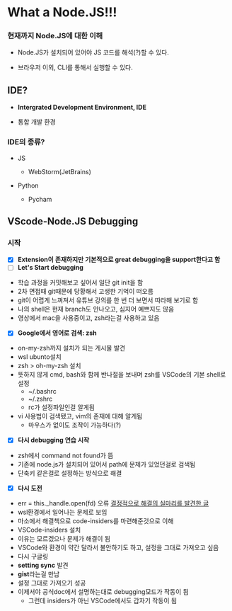 # What a Node.JS!!!

### 현재까지 Node.JS에 대한 이해

- Node.JS가 설치되어 있어야 JS 코드를 해석(?)할 수 있다.

- 브라우저 이외, CLI를 통해서 실행할 수 있다.

## IDE?

- **Intergrated Development Environment, IDE**

- 통합 개발 환경

### IDE의 종류?

- JS

  - WebStorm(JetBrains)

- Python
  - Pycham

## VScode-Node.JS Debugging

### 시작

- [x] **Extension이 존재하지만 기본적으로 **great debugging**을 support한다고 함**
- [ ] **Let's Start debugging**
- 학습 과정을 커밋해보고 싶어서 일단 git init을 함
- 2차 면접때 git때문에 당황해서 고생한 기억이 떠오름
- git이 어렵게 느껴져서 유튜브 강의를 한 번 더 보면서 따라해 보기로 함
- 나의 shell은 현재 branch도 안나오고, 심지어 예쁘지도 않음
- 영상에서 mac을 사용중이고, zsh라는걸 사용하고 있음
- [x] **Google에서 영어로 검색: zsh**
- on-my-zsh까지 설치가 되는 게시물 발견
- wsl ubunto설치
- zsh > oh-my-zsh 설치
- 뜻하지 않게 cmd, bash와 함께 반나절을 보내며 zsh를 VSCode의 기본 shell로 설정
  - ~/.bashrc
  - ~/.zshrc
  - rc가 설정파일인걸 알게됨
- vi 사용법이 검색됐고, vim의 존재에 대해 알게됨
  - 마우스가 없이도 조작이 가능하다(?)
- [x] **다시 debugging 연습 시작**
- zsh에서 command not found가 뜸
- 기존에 node.js가 설치되어 있어서 path에 문제가 있었던걸로 검색됨
- 단축키 같은걸로 설정하는 방식으로 해결
- [x] **다시 도전**
- err = this.\_handle.open(fd) 오류
  [결정적으로 해결의 실마리를 발견한 글](https://github.com/microsoft/vscode-remote-release/issues/1420)
- wsl환경에서 일어나는 문제로 보임
- 마소에서 해결책으로 code-insiders를 마련해준것으로 이해
- VSCode-insiders 설치
- 이유는 모르겠으나 문제가 해결이 됨
- VSCode와 환경이 약간 달라서 불안하기도 하고, 설정을 그대로 가져오고 싶음
- 다시 구글링
- **setting sync** 발견
- **gist**라는걸 만남
- 설정 그대로 가져오기 성공
- 이제서야 공식doc에서 설명하는대로 debugging모드가 작동이 됨
  - 그런데 insiders가 아닌 VSCode에서도 갑자기 작동이 됨
